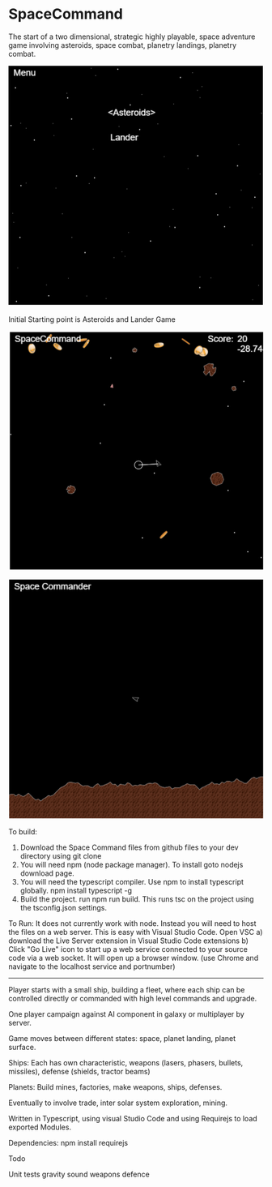 #  SpaceCommand
The start of a two dimensional, strategic highly playable, space adventure game involving asteroids, space combat, planetry landings, planetry combat. 

![Menu](docs/SpaceCommandMenu.png)

Initial Starting point is Asteroids and Lander Game

![Asteroids](docs/SpaceCommandAsteroids.png)

![Lander](docs/SpaceCommandLander.png)


To build:
1) Download the Space Command files from github files to your dev directory using git clone
2) You will need npm (node package manager). To install goto nodejs download page.
3) You will need the typescript compiler. Use npm to install typescript globally. npm install typescript -g
4) Build the project. run npm run build. This runs tsc on the project using the tsconfig.json settings.

To Run:
It does not currently work with node. Instead you will need to host the files on a web server.
This is easy with Visual Studio Code. Open VSC
 a) download the Live Server extension in Visual Studio Code extensions
 b) Click "Go Live" icon to start up a web service connected to your source code via a web socket. It will open up a browser window. (use Chrome and navigate to the localhost service and portnumber)

---

Player starts with a small ship, building a fleet, where each ship can be controlled directly or commanded with high level commands and upgrade.

One player campaign against AI component in galaxy or multiplayer by server.

Game moves between different states: space, planet landing, planet surface.

Ships:
Each has own characteristic, weapons (lasers, phasers, bullets, missiles), defense (shields, tractor beams)

Planets:
Build mines, factories, make weapons, ships, defenses.

Eventually to involve trade, inter solar system exploration, mining.

Written in Typescript, using visual Studio Code and using Requirejs to load exported Modules.

Dependencies:
npm install requirejs

Todo

Unit tests
gravity
sound
weapons
defence

